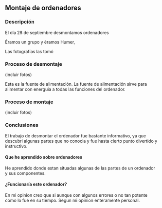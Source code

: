 ## Montaje de ordenadores

### Descripción

El día 28 de septiembre desmontamos ordenadores

Éramos un grupo y éramos Humer, 

Las fotografías las tomó 


### Proceso de desmontaje


(incluir fotos)

Esta es la fuente de alimentación. La fuente de alimentación sirve para alimentar con energuia a todas las funciones del ordenador.

### Proceso de montaje

(incluir fotos)

###  Conclusiones
El trabajo de desmontar el ordenador fue bastante informativo, ya que descubri algunas partes que no conocia y fue hasta cierto punto divertido y instructivo.

#### Que he aprendido sobre ordenadores
He aprendido donde estan situadas algunas de las partes de un ordenador y sus componentes.

#### ¿Funcionaría este ordenador? 
En mi opinion creo que si aunque con algunos errores o no tan potente como lo fue en su tiempo. Segun mi opinion enteramente personal.



